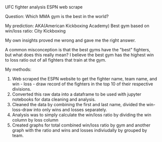 UFC fighter analysis ESPN web scrape

Question: Which MMA gym is the best in the world?

My prediction: AKA(American Kickboxing Academy)
Best gym based on win/loss ratio: City Kickboxing

My own insights proved me wrong and gave me the right answer.

A common misconception is that the best gyms have the "best" fighters, but what does this really mean? I believe the best gym has the highest win to loss ratio
out of all fighters that train at the gym.

My methods:

1) Web scraped the ESPN website to get the fighter name, team name, and win - loss - draw record of the fighters in the top 10 of their respective divisions.
2) Converted this raw data into a dataframe to be used with jupyter notebooks for data cleaning and analysis.
3) Cleaned the data by combining the first and last name, divided the win-loss-draw into only wins and losses separately.
4) Analysis was to simply calculate the win/loss ratio by dividing the win column by loss column
5) Created graphs for total combined win/loss ratio by gym and another graph with the ratio and wins and losses indiviudally by grouped by team.

